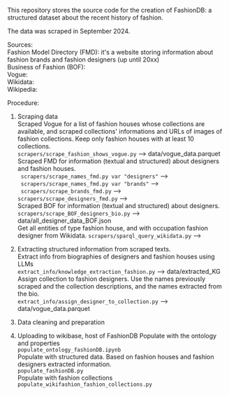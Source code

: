 This repository stores the source code for the creation of FashionDB: a structured dataset about the recent history of fashion.<br/>

The data was scraped in September 2024.<br/>

Sources: <br/>
Fashion Model Directory (FMD): it's a website storing information about fashion brands and fashion designers (up until 20xx)<br/>
Business of Fashion (BOF): <br/>
Vogue: <br/>
Wikidata: <br/>
Wikipedia: <br/>

Procedure:<br/>
1. Scraping data<br/>
Scraped Vogue for a list of fashion houses whose collections are available, and scraped collections' informations and URLs of images of fashion collections. Keep only fashion houses with at least 10 collections.<br/>
``` scrapers/scrape_fashion_shows_vogue.py ``` --> data/vogue_data.parquet <br/>
Scraped FMD for information (textual and structured) about designers and fashion houses. <br/>
``` scrapers/scrape_names_fmd.py var "designers"``` --> <br/>
``` scrapers/scrape_names_fmd.py var "brands"``` --> <br/>
``` scrapers/scrape_brands_fmd.py``` --> <br/>
```scrapers/scrape_designers_fmd.py``` --> <br/>
Scraped BOF for information (textual and structured) about designers. <br/>
```scrapers/scrape_BOF_designers_bio.py``` --> data/all_designer_data_BOF.json <br/>
Get all entities of type fashion house, and with occupation fashion designer from Wikidata. 
```scrapers/sparql_query_wikidata.py``` -->


2. Extracting structured information from scraped texts.<br/>
Extract info from biographies of designers and fashion houses using LLMs<br/>
```extract_info/knowledge_extraction_fashion.py``` --> data/extracted_KG <br/>
Assign collection to fashion designers. Use the names previously scraped and the collection descriptions, and the names extracted from the bio. <br/>
```extract_info/assign_designer_to_collection.py``` --> data/vogue_data.parquet<br/>


3. Data cleaning and preparation


4. Uploading to wikibase, host of FashionDB
Populate with the ontology and properties<br/>
```populate_ontology_fashionDB.ipynb``` <br/>
Populate with structured data. Based on fashion houses and fashion designers extracted information.<br/>
```populate_fashionDB.py``` <br/>
Populate with fashion collections<br/>
```populate_wikifashion_fashion_collections.py``` <br/>


